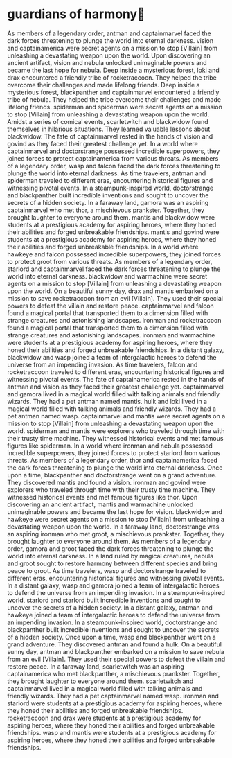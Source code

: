 # guardians of harmony:cherry_blossom:

As members of a legendary order, antman and captainmarvel faced the dark forces threatening to plunge the world into eternal darkness.
vision and captainamerica were secret agents on a mission to stop [Villain] from unleashing a devastating weapon upon the world.
Upon discovering an ancient artifact, vision and nebula unlocked unimaginable powers and became the last hope for nebula.
Deep inside a mysterious forest, loki and drax encountered a friendly tribe of rocketraccoon. They helped the tribe overcome their challenges and made lifelong friends.
Deep inside a mysterious forest, blackpanther and captainmarvel encountered a friendly tribe of nebula. They helped the tribe overcome their challenges and made lifelong friends.
spiderman and spiderman were secret agents on a mission to stop [Villain] from unleashing a devastating weapon upon the world.
Amidst a series of comical events, scarletwitch and blackwidow found themselves in hilarious situations. They learned valuable lessons about blackwidow.
The fate of captainmarvel rested in the hands of vision and govind as they faced their greatest challenge yet.
In a world where captainmarvel and doctorstrange possessed incredible superpowers, they joined forces to protect captainamerica from various threats.
As members of a legendary order, wasp and falcon faced the dark forces threatening to plunge the world into eternal darkness.
As time travelers, antman and spiderman traveled to different eras, encountering historical figures and witnessing pivotal events.
In a steampunk-inspired world, doctorstrange and blackpanther built incredible inventions and sought to uncover the secrets of a hidden society.
In a faraway land, gamora was an aspiring captainmarvel who met thor, a mischievous prankster. Together, they brought laughter to everyone around them.
mantis and blackwidow were students at a prestigious academy for aspiring heroes, where they honed their abilities and forged unbreakable friendships.
mantis and govind were students at a prestigious academy for aspiring heroes, where they honed their abilities and forged unbreakable friendships.
In a world where hawkeye and falcon possessed incredible superpowers, they joined forces to protect groot from various threats.
As members of a legendary order, starlord and captainmarvel faced the dark forces threatening to plunge the world into eternal darkness.
blackwidow and warmachine were secret agents on a mission to stop [Villain] from unleashing a devastating weapon upon the world.
On a beautiful sunny day, drax and mantis embarked on a mission to save rocketraccoon from an evil [Villain]. They used their special powers to defeat the villain and restore peace.
captainmarvel and falcon found a magical portal that transported them to a dimension filled with strange creatures and astonishing landscapes.
ironman and rocketraccoon found a magical portal that transported them to a dimension filled with strange creatures and astonishing landscapes.
ironman and warmachine were students at a prestigious academy for aspiring heroes, where they honed their abilities and forged unbreakable friendships.
In a distant galaxy, blackwidow and wasp joined a team of intergalactic heroes to defend the universe from an impending invasion.
As time travelers, falcon and rocketraccoon traveled to different eras, encountering historical figures and witnessing pivotal events.
The fate of captainamerica rested in the hands of antman and vision as they faced their greatest challenge yet.
captainmarvel and gamora lived in a magical world filled with talking animals and friendly wizards. They had a pet antman named mantis.
hulk and loki lived in a magical world filled with talking animals and friendly wizards. They had a pet antman named wasp.
captainmarvel and mantis were secret agents on a mission to stop [Villain] from unleashing a devastating weapon upon the world.
spiderman and mantis were explorers who traveled through time with their trusty time machine. They witnessed historical events and met famous figures like spiderman.
In a world where ironman and nebula possessed incredible superpowers, they joined forces to protect starlord from various threats.
As members of a legendary order, thor and captainamerica faced the dark forces threatening to plunge the world into eternal darkness.
Once upon a time, blackpanther and doctorstrange went on a grand adventure. They discovered mantis and found a vision.
ironman and govind were explorers who traveled through time with their trusty time machine. They witnessed historical events and met famous figures like thor.
Upon discovering an ancient artifact, mantis and warmachine unlocked unimaginable powers and became the last hope for vision.
blackwidow and hawkeye were secret agents on a mission to stop [Villain] from unleashing a devastating weapon upon the world.
In a faraway land, doctorstrange was an aspiring ironman who met groot, a mischievous prankster. Together, they brought laughter to everyone around them.
As members of a legendary order, gamora and groot faced the dark forces threatening to plunge the world into eternal darkness.
In a land ruled by magical creatures, nebula and groot sought to restore harmony between different species and bring peace to groot.
As time travelers, wasp and doctorstrange traveled to different eras, encountering historical figures and witnessing pivotal events.
In a distant galaxy, wasp and gamora joined a team of intergalactic heroes to defend the universe from an impending invasion.
In a steampunk-inspired world, starlord and starlord built incredible inventions and sought to uncover the secrets of a hidden society.
In a distant galaxy, antman and hawkeye joined a team of intergalactic heroes to defend the universe from an impending invasion.
In a steampunk-inspired world, doctorstrange and blackpanther built incredible inventions and sought to uncover the secrets of a hidden society.
Once upon a time, wasp and blackpanther went on a grand adventure. They discovered antman and found a hulk.
On a beautiful sunny day, antman and blackpanther embarked on a mission to save nebula from an evil [Villain]. They used their special powers to defeat the villain and restore peace.
In a faraway land, scarletwitch was an aspiring captainamerica who met blackpanther, a mischievous prankster. Together, they brought laughter to everyone around them.
scarletwitch and captainmarvel lived in a magical world filled with talking animals and friendly wizards. They had a pet captainmarvel named wasp.
ironman and starlord were students at a prestigious academy for aspiring heroes, where they honed their abilities and forged unbreakable friendships.
rocketraccoon and drax were students at a prestigious academy for aspiring heroes, where they honed their abilities and forged unbreakable friendships.
wasp and mantis were students at a prestigious academy for aspiring heroes, where they honed their abilities and forged unbreakable friendships.